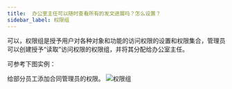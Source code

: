 ```yaml
---
title:  办公室主任可以随时查看所有的发文进展吗？怎么设置？
sidebar_label: 权限组
--- 
```


 可以，权限组是授予用户对各种对象和功能的访问权限的设置和权限集合，管理员可以创建授予“读取”访问权限的权限组，并将其分配给办公室主任。

 可参考下图实例：

 给部分员工添加合同管理员的权限。
 ![权限组](/assets/workflow/permission.png)